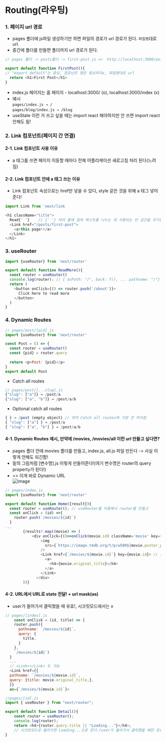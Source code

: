 # Routing(라우팅)

### 1. 페이지 url 경로
- pages 폴더에 js파일 생성하기만 하면 파일의 경로가 url 경로가 된다. `파일명`대로 url.
- 중간에 폴더를 만들면 폴더까지 url 경로가 된다.
```javascript
// pages 폴더 -> posts폴더 -> first-post.js =>  http://localhost:3000/posts/first-post

export default function FirstPost(){ 
// "export default"는 중요, 컴포넌트 명은 중요하지x, 파일명대로 url
  return <h1>First Post</h1>
}
```
- index.js 페이지는 홈 페이지 - localhost:3000/ (o), localhost:3000/index (x)
- 예시   
 `pages/index.js → /`   
 `pages/blog/index.js → /blog`
- useState 이런 거 쓰고 싶을 때는 import react 해야하지만 안 쓰면 import react 안해도 됨!

### 2. Link 컴포넌트(페이지 간 연결)
#### 2-1. Link 컴포넌트 사용 이유
- a 태그를 쓰면 페이지 이동할 때마다 전체 어플리케이션 새로고침 처리 된다(느려짐)
#### 2-2. Link 컴포넌트 안에 a 태그 쓰는 이유
- Link 컴포넌트 속성으로는 href만 넣을 수 있다, style 같은 것을 위해 a 태그 넣어준다!
```javascript
import Link from 'next/link

<h1 className="title">
  Read{' '}    // {' '} 여러 줄에 걸쳐 텍스트를 나누는 데 사용되는 빈 공간을 추가합니다.
  <Link href="/posts/first-post">
    <a>this page!</a>
  </Link>
</h1>
```
### 3. useRouter
```javascript
import {useRouter} from 'next/router'

export default function ReadMore(){
  const router = useRouter()
  console.log(router); // { asPath: "/", back: f(), ... pathname: "/"} 이런 기타등등 router 객체 나옴, router.pathname이 현재 주소인 "/"를 가리킴
  return (
    <button onClick={() => router.push('/about')}>
      Click here to read more
    </button>
  )
}
```
### 4. Dynamic Routes
```javascript
// pages/post/[pid].js
import {useRouter} from 'next/router'

const Post = () => {
  const router = useRouter()
  const {pid} = router.query
  
  return <p>Post: {pid}</p>
}
export default Post
```
- Catch all routes
```javascript
// pages/post/[...slug].js
{"slug": ["a"]} → /post/a
{"slug": ["a", "b"]} → /post/a/b 
```
- Optional catch all routes
```javascript
{ } → /post (empty object) // 위의 Catch all routes와 가장 큰 차이점
{ "slug": ["a"] } → /post/a
{ "slug": ["a", "b"] } → /post/a/b 
```

#### 4-1. Dynamic Routes 예시, 만약에 /movies, /movies/all 이런 url 만들고 싶다면?
- pages 폴더 안에 movies 폴더를 만들고, index.js, all.js 파일 만든다 -> 사실 이렇게 안해도 되긴함!
- 밑의 그림처럼 [변수명].js 이렇게 만들어준다!(여기 변수명은 router의 query property가 된다!)
- => 이게 바로 Dynamic URL   
![image](https://user-images.githubusercontent.com/61729276/151123171-e72ff8f1-7bbd-4428-9f2d-bb973199a04b.png)
```javascript
// pages/index.js
import {useRouter} from 'next/router'

export default function Home({result}){
  const router = useRouter(); // useRouter를 이용해서 router를 만들고
  const onClick = (id) =>{
    router.push(`/movies/${id}`)
  }
...
        {results?.map((movie) => (
            <div onClick={()=>onClick(movie.id) className='movie' key={movie.id}> // 클릭 시 이동!
                <img
                  src={`https://image.tmdb.org/t/p/w500${movie.poster_path}`}
                />
                <Link href={`/movies/${movie.id}`} key={movie.id}> // 클릭 시 이동!
                  <a>
                    <h4>{movie.original_title}</h4>
                  </a>
                </Link>
              </div>
        ))}
```

#### 4-2. URL에서 URL로 state 전달! + url mask(as)
- user가 들어가서 클릭했을 때 유효!, 시크릿모드에서는 x
```javascript
// pages/[index].js
    const onClick = (id, title) => {
    router.push({
      pathname: `/movies/${id}`,
      query: {
        title,
      }
    },
    `/movies/${id}`)
  }
  ...
  // <Link></Link> 도 가능
  <Link href={{
  pathname: `/movies/${movie.id}`,
  query: {title: movie.original_title,},
  }}
  as={`/movies/${movie.id}`}>
```
```javascript
//pages/[id].js
import { useRouter } from "next/router";

export default function Detail(){
    const router = useRouter();
    console.log(router);
    return <h4>{router.query.title || "Loading..."}</h4>;
    // 시크릿모드로 들어가면 Loading...으로 뜬다.(user가 들어가서 클릭했을 때만 유효하게 뜬다!)
}
```

